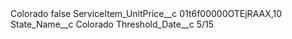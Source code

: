 <?xml version="1.0" encoding="UTF-8"?>
<CustomMetadata xmlns="http://soap.sforce.com/2006/04/metadata" xmlns:xsi="http://www.w3.org/2001/XMLSchema-instance" xmlns:xsd="http://www.w3.org/2001/XMLSchema">
    <label>Colorado</label>
    <protected>false</protected>
    <values>
        <field>ServiceItem_UnitPrice__c</field>
        <value xsi:type="xsd:string">01t6f00000OTEjRAAX,10</value>
    </values>
    <values>
        <field>State_Name__c</field>
        <value xsi:type="xsd:string">Colorado</value>
    </values>
    <values>
        <field>Threshold_Date__c</field>
        <value xsi:type="xsd:string">5/15</value>
    </values>
</CustomMetadata>
